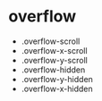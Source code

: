 # overflow

- .overflow-scroll
- .overflow-x-scroll
- .overflow-y-scroll
- .overflow-hidden
- .overflow-y-hidden
- .overflow-x-hidden
